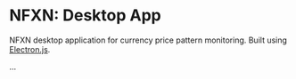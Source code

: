 # NFXN: Desktop App
NFXN desktop application for currency price pattern monitoring. Built using [Electron.js](http://electron.io).  

...
